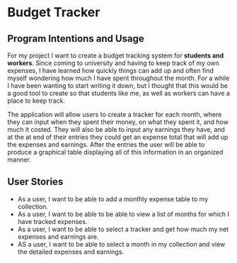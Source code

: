 # Budget Tracker

## Program Intentions and Usage

For my project I want to create a budget tracking system for **students and workers**. 
Since coming to university and having to keep track of my own expenses, I have learned how quickly things can add up
and often find myself wondering how much I have spent throughout the month. For a while I have been wanting to start 
writing it down, but I thought that this would be a good tool to create so that students like me, as well as workers
can have a place to keep track.

The application will allow users to create a tracker for each month, where they can input when they spent their money,
on what they spent it, and how much it costed. They will also be able to input any earnings they have, and at the at end
of their entries they could get an expense total that will add up the expenses and earnings. After the entries the user
will be able to produce a graphical table displaying all of this information in an organized manner. 


## User Stories
- As a user, I want to be able to add a monthly expense table to my collection.
- As a user, I want to be able to be able to view a list of months for which I have tracked expenses.
- As a user, I want to be able to select a tracker and get how much my net expenses and earnings are.
- AS a user, I want to be able to select a month in my collection and view the detailed expenses and earnings. 